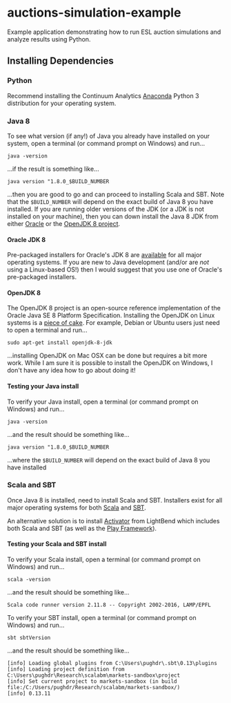 # auctions-simulation-example
Example application demonstrating how to run ESL auction simulations and analyze results using Python.

## Installing Dependencies

### Python
Recommend installing the Continuum Analytics [Anaconda](https://www.continuum.io/downloads) Python 3 distribution for your operating system.

### Java 8

To see what version (if any!) of Java you already have installed on your system, open a terminal (or command prompt on Windows) and run...

`java -version`

...if the result is something like...

`java version "1.8.0_$BUILD_NUMBER`

...then you are good to go and can proceed to installing Scala and SBT. Note that the `$BUILD_NUMBER` will depend on the exact build of Java 8 you have installed.  If you are running older versions of the JDK (or a JDK is not installed on your machine), then you can down install the Java 8 JDK from either [Oracle](http://www.oracle.com/technetwork/java/javase/overview/java8-2100321.html) or the [OpenJDK 8 project](http://openjdk.java.net/projects/jdk8/).

#### Oracle JDK 8
Pre-packaged installers for Oracle's JDK 8 are [available](http://www.oracle.com/technetwork/java/javase/downloads/jdk8-downloads-2133151.html) for all major operating systems. If you are new to Java development (and/or are *not* using a Linux-based OS!) then I would suggest that you use one of Oracle's pre-packaged installers.

#### OpenJDK 8
The OpenJDK 8 project is an open-source reference implementation of the Oracle Java SE 8 Platform Specification. Installing the OpenJDK on Linux systems is a [piece of cake](http://openjdk.java.net/install/).  For example, Debian or Ubuntu users just need to open a terminal and run...

`sudo apt-get install openjdk-8-jdk`

...installing OpenJDK on Mac OSX can be done but requires a bit more work.  While I am sure it is possible to install the OpenJDK on Windows, I don't have any idea how to go about doing it!

#### Testing your Java install
To verify your Java install, open a terminal (or command prompt on Windows) and run...

`java -version`

...and the result should be something like...

`java version "1.8.0_$BUILD_NUMBER`

...where the `$BUILD_NUMBER` will depend on the exact build of Java 8 you have installed

### Scala and SBT
Once Java 8 is installed, need to install Scala and SBT. Installers exist for all major operating systems for both [Scala](http://www.scala-lang.org/download/) and [SBT](http://www.scala-sbt.org/download.html).

An alternative solution is to install [Activator](https://www.lightbend.com/activator/download) from LightBend which includes both Scala and SBT (as well as the [Play Framework](https://www.playframework.com/)).

#### Testing your Scala and SBT install
To verify your Scala install, open a terminal (or command prompt on Windows) and run...

`scala -version`

...and the result should be something like...

`Scala code runner version 2.11.8 -- Copyright 2002-2016, LAMP/EPFL`

To verify your SBT install, open a terminal (or command prompt on Windows) and run...

`sbt sbtVersion`

...and the result should be something like...

```
[info] Loading global plugins from C:\Users\pughdr\.sbt\0.13\plugins
[info] Loading project definition from C:\Users\pughdr\Research\scalabm\markets-sandbox\project
[info] Set current project to markets-sandbox (in build file:/C:/Users/pughdr/Research/scalabm/markets-sandbox/)
[info] 0.13.11
```
